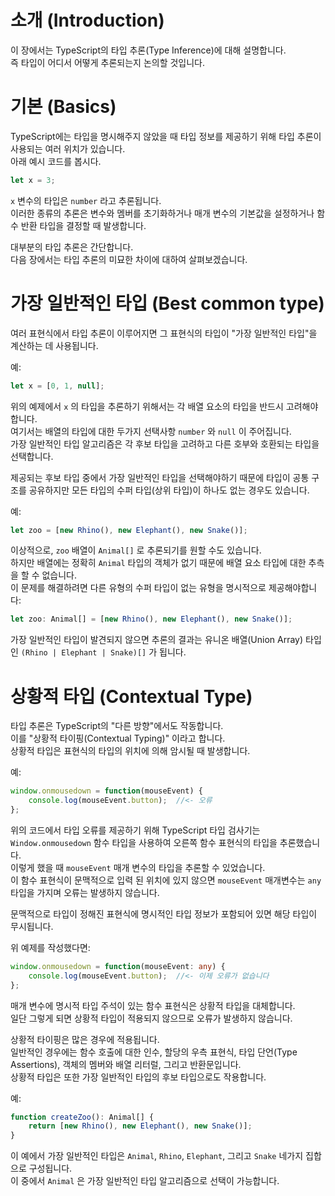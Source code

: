 # 소개 (Introduction)

이 장에서는 TypeScript의 타입 추론(Type Inference)에 대해 설명합니다.  
즉 타입이 어디서 어떻게 추론되는지 논의할 것입니다.

# 기본 (Basics)

TypeScript에는 타입을 명시해주지 않았을 때 타입 정보를 제공하기 위해 타입 추론이 사용되는 여러 위치가 있습니다.  
아래 예시 코드를 봅시다.

```ts
let x = 3;
```

`x` 변수의 타입은 `number` 라고 추론됩니다.  
이러한 종류의 추론은 변수와 멤버를 초기화하거나 매개 변수의 기본값을 설정하거나 함수 반환 타입을 결정할 때 발생합니다.

대부분의 타입 추론은 간단합니다.  
다음 장에서는 타입 추론의 미묘한 차이에 대하여 살펴보겠습니다.

# 가장 일반적인 타입 (Best common type)

여러 표현식에서 타입 추론이 이루어지면 그 표현식의 타입이 "가장 일반적인 타입"을 계산하는 데 사용됩니다.

예:

```ts
let x = [0, 1, null];
```

위의 예제에서 `x` 의 타입을 추론하기 위해서는 각 배열 요소의 타입을 반드시 고려해야합니다.  
여기서는 배열의 타입에 대한 두가지 선택사항 `number` 와 `null` 이 주어집니다.  
가장 일반적인 타입 알고리즘은 각 후보 타입을 고려하고 다른 호부와 호환되는 타입을 선택합니다.

제공되는 후보 타입 중에서 가장 일반적인 타입을 선택해야하기 때문에 타입이 공통 구조를 공유하지만 모든 타입의 수퍼 타입(상위 타입)이 하나도 없는 경우도 있습니다.

예:

```ts
let zoo = [new Rhino(), new Elephant(), new Snake()];
```

이상적으로, `zoo` 배열이 `Animal[]` 로 추론되기를 원할 수도 있습니다.  
하지만 배열에는 정확히 `Animal` 타입의 객체가 없기 때문에 배열 요소 타입에 대한 추측을 할 수 없습니다.  
이 문제를 해결하려면 다른 유형의 수퍼 타입이 없는 유형을 명시적으로 제공해야합니다:

```ts
let zoo: Animal[] = [new Rhino(), new Elephant(), new Snake()];
```

가장 일반적인 타입이 발견되지 않으면 추론의 결과는 유니온 배열(Union Array) 타입인 `(Rhino | Elephant | Snake)[]` 가 됩니다.

# 상황적 타입 (Contextual Type)

타입 추론은 TypeScript의 "다른 방향"에서도 작동합니다.  
이를 "상황적 타이핑(Contextual Typing)" 이라고 합니다.  
상황적 타입은 표현식의 타입의 위치에 의해 암시될 때 발생합니다. 

예:

```ts
window.onmousedown = function(mouseEvent) {
    console.log(mouseEvent.button);  //<- 오류
};
```

위의 코드에서 타입 오류를 제공하기 위해 TypeScript 타입 검사기는 `Window.onmousedown` 함수 타입을 사용하여 오른쪽 함수 표현식의 타입을 추론했습니다.  
이렇게 했을 때 `mouseEvent` 매개 변수의 타입을 추론할 수 있었습니다.  
이 함수 표현식이 문맥적으로 입력 된 위치에 있지 않으면 `mouseEvent` 매개변수는 `any` 타입을 가지며 오류는 발생하지 않습니다.

문맥적으로 타입이 정해진 표현식에 명시적인 타입 정보가 포함되어 있면 해당 타입이 무시됩니다.

위 예제를 작성했다면:

```ts
window.onmousedown = function(mouseEvent: any) {
    console.log(mouseEvent.button);  //<- 이제 오류가 없습니다
};
```

매개 변수에 명시적 타입 주석이 있는 함수 표현식은 상황적 타입을 대체합니다.  
일단 그렇게 되면 상황적 타입이 적용되지 않으므로 오류가 발생하지 않습니다.

상황적 타이핑은 많은 경우에 적용됩니다.  
일반적인 경우에는 함수 호출에 대한 인수, 할당의 우측 표현식, 타입 단언(Type Assertions), 객체의 멤버와 배열 리터럴, 그리고 반환문입니다.  
상황적 타입은 또한 가장 일반적인 타입의 후보 타입으로도 작용합니다.

예:

```ts
function createZoo(): Animal[] {
    return [new Rhino(), new Elephant(), new Snake()];
}
```

이 예에서 가장 일반적인 타입은 `Animal`, `Rhino`, `Elephant`, 그리고 `Snake` 네가지 집합으로 구성됩니다.  
이 중에서 `Animal` 은 가장 일반적인 타입 알고리즘으로 선택이 가능합니다.
